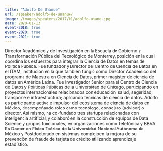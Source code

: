 ```yaml
---
title: "Adolfo De Unánue"
url: /speaker/adolfo-de-unanue/
image: /images/speakers/2017/01/adolfo-unane.jpg
date: 2020-01-13
event-2018: true
event-2020: true
event-2021: true
---
```


Director Académico y de Investigación en la Escuela de Gobierno y Transformación Pública del Tecnológico de Monterrey, posición en la cual coordina los esfuerzos para integrar la Ciencia de Datos en temas de Política Pública. Fue fundador y Director del Centro de Ciencia de Datos en el ITAM, institución en la que también fungió como Director Académico del programa de Maestría en Ciencia de Datos, primer magister de ciencia de datos en América Latina. Fue Investigador Senior para el Centro de Ciencia de Datos y Políticas Públicas de la Universidad de Chicago, participando en proyectos internacionales relacionados con educación, salud, seguridad, transporte e infraestructura; aplicando técnicas de ciencia de datos. Adolfo es participante activo e impulsor del ecosistema de ciencia de datos en México, desempeñando roles como tecnólogo, consejero (advisor) o director. Así mismo, ha co-fundado tres startups relacionadas con inteligencia artificial, y colaboró en la construcción de equipos de Data Science y grupos funcionales, en organizaciones como Telefónica y BBVA. Es Doctor en Física Teórica de la Universidad Nacional Autónoma de México y Postdoctorado en sistemas complejoen la mejora de su prevención de fraude de tarjeta de crédito utilizando aprendizaje estadístico.